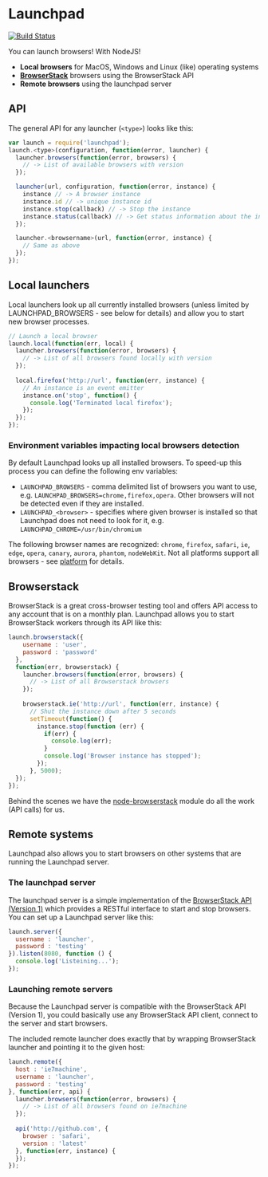 # Launchpad
[![Build Status](https://travis-ci.org/daffl/launchpad.svg)](https://travis-ci.org/daffl/launchpad)

You can launch browsers! With NodeJS!

* __Local browsers__ for MacOS, Windows and Linux (like) operating systems
* __[BrowserStack](http://browserstack.com)__ browsers using the BrowserStack API
* __Remote browsers__ using the launchpad server

## API

The general API for any launcher (`<type>`) looks like this:

```js
var launch = require('launchpad');
launch.<type>(configuration, function(error, launcher) {
  launcher.browsers(function(error, browsers) {
    // -> List of available browsers with version
  });

  launcher(url, configuration, function(error, instance) {
    instance // -> A browser instance
    instance.id // -> unique instance id
    instance.stop(callback) // -> Stop the instance
    instance.status(callback) // -> Get status information about the instance
  });

  launcher.<browsername>(url, function(error, instance) {
    // Same as above
  });
});
```

## Local launchers

Local launchers look up all currently installed browsers (unless limited by LAUNCHPAD_BROWSERS - see below for details) and allow you to start new browser processes.

```js
// Launch a local browser
launch.local(function(err, local) {
  launcher.browsers(function(error, browsers) {
    // -> List of all browsers found locally with version
  });
  
  local.firefox('http://url', function(err, instance) {
    // An instance is an event emitter
    instance.on('stop', function() {
      console.log('Terminated local firefox');
    });
  });
});
```

### Environment variables impacting local browsers detection

By default Launchpad looks up all installed browsers. To speed-up this process you can define the following env variables:
  * `LAUNCHPAD_BROWSERS` - comma delimited list of browsers you want to use, e.g. `LAUNCHPAD_BROWSERS=chrome,firefox,opera`. Other browsers will not be detected even if they are installed.
  * `LAUNCHPAD_<browser>` - specifies where given browser is installed so that Launchpad does not need to look for it, e.g.
    `LAUNCHPAD_CHROME=/usr/bin/chromium`

The following browser names are recognized: `chrome`, `firefox`, `safari`, `ie`, `edge`, `opera`, `canary`, `aurora`, `phantom`, `nodeWebKit`.
Not all platforms support all browsers - see [platform](lib/local/platform) for details.

## Browserstack

BrowserStack is a great cross-browser testing tool and offers API access to any account that is on a monthly plan.
Launchpad allows you to start BrowserStack workers through its API like this:

```js
launch.browserstack({
    username : 'user',
    password : 'password'
  },
  function(err, browserstack) {
    launcher.browsers(function(error, browsers) {
      // -> List of all Browserstack browsers
    });
    
    browserstack.ie('http://url', function(err, instance) {
      // Shut the instance down after 5 seconds
      setTimeout(function() {
        instance.stop(function (err) {
          if(err) {
            console.log(err);
          }
          console.log('Browser instance has stopped');
        });
      }, 5000);
  });
});
```

Behind the scenes we have the [node-browserstack](https://github.com/scottgonzalez/node-browserstack)
module do all the work (API calls) for us.

## Remote systems

Launchpad also allows you to start browsers on other systems that are running the Launchpad server.

### The launchpad server

The launchpad server is a simple implementation of the [BrowserStack API (Version 1)](https://github.com/browserstack/api)
which provides a RESTful interface to start and stop browsers. You can set up a Launchpad server like this:

```js
launch.server({
  username : 'launcher',
  password : 'testing'
}).listen(8080, function () {
  console.log('Listeining...');
});
```

### Launching remote servers

Because the Launchpad server is compatible with the BrowserStack API (Version 1), you could basically use
any BrowserStack API client, connect to the server and start browsers.

The included remote launcher does exactly that by wrapping BrowserStack launcher and pointing it to
the given host:

```js
launch.remote({
  host : 'ie7machine',
  username : 'launcher',
  password : 'testing'
}, function(err, api) {
  launcher.browsers(function(error, browsers) {
    // -> List of all browsers found on ie7machine
  });
  
  api('http://github.com', {
    browser : 'safari',
    version : 'latest'
  }, function(err, instance) {
  });
});
```
